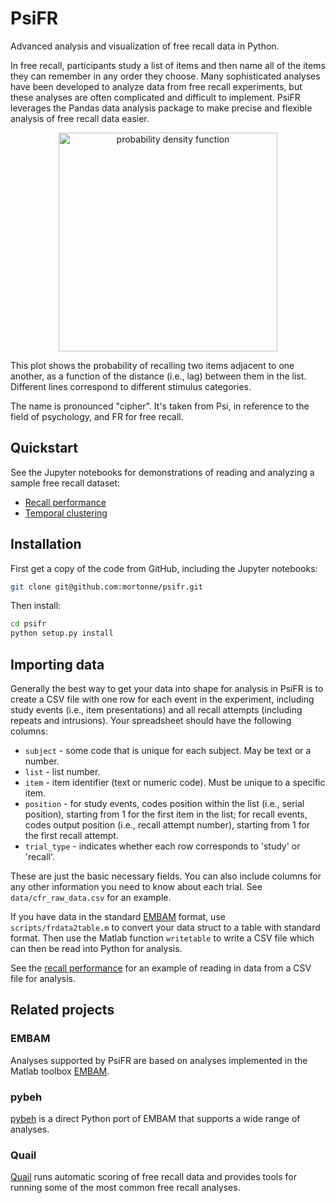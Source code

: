 # PsiFR
Advanced analysis and visualization of free recall data in Python.

In free recall, participants study a list of items and then name all of the items they can remember in any order they choose. Many sophisticated analyses have been developed to analyze data from free recall experiments, but these analyses are often complicated and difficult to implement. PsiFR leverages the Pandas data analysis package to make precise and flexible analysis of free recall data easier.

<p align="center">
  <img src="https://github.com/mortonne/psifr/blob/master/jupyter/lag_crp.png" alt="probability density function" width="350">
</p>

This plot shows the probability of recalling two items adjacent to one another, as a function of the distance (i.e., lag) between them in the list. Different lines correspond to different stimulus categories.

The name is pronounced "cipher". It's taken from Psi, in reference to the field of psychology, and FR for free recall.

## Quickstart

See the Jupyter notebooks for demonstrations of reading and analyzing a sample free recall dataset:
* [Recall performance](https://github.com/mortonne/psifr/blob/master/jupyter/demo_recall.ipynb)
* [Temporal clustering](https://github.com/mortonne/psifr/blob/master/jupyter/demo_clustering.ipynb)

## Installation

First get a copy of the code from GitHub, including the Jupyter notebooks:

```bash
git clone git@github.com:mortonne/psifr.git
```

Then install:

```bash
cd psifr
python setup.py install
```

## Importing data

Generally the best way to get your data into shape for analysis in PsiFR is to create a CSV file with one row for each event in the experiment, including study events (i.e., item presentations) and all recall attempts (including repeats and intrusions). Your spreadsheet should have the following columns:
* `subject` - some code that is unique for each subject. May be text or a number.
* `list` - list number.
* `item` - item identifier (text or numeric code). Must be unique to a specific item.
* `position` - for study events, codes position within the list (i.e., serial position), starting from 1 for the first item in the list; for recall events, codes output position (i.e., recall attempt number), starting from 1 for the first recall attempt.
* `trial_type` - indicates whether each row corresponds to 'study' or 'recall'.

These are just the basic necessary fields. You can also include columns for any other information you need to know about each trial. See `data/cfr_raw_data.csv` for an example.

If you have data in the standard [EMBAM](https://github.com/vucml/EMBAM) format, use `scripts/frdata2table.m` to convert your data struct to a table with standard format. Then use the Matlab function `writetable` to write a CSV file which can then be read into Python for analysis.

See the [recall performance](https://github.com/mortonne/psifr/blob/master/jupyter/demo_recall.ipynb) for an example of reading in data from a CSV file for analysis.

## Related projects

### EMBAM
Analyses supported by PsiFR are based on analyses implemented in the Matlab toolbox [EMBAM](https://github.com/vucml/EMBAM).

### pybeh
[pybeh](https://github.com/pennmem/pybeh) is a direct Python port of EMBAM that supports a wide range of analyses.

### Quail
[Quail](https://github.com/ContextLab/quail) runs automatic scoring of free recall data and provides tools for running some of the most common free recall analyses.
